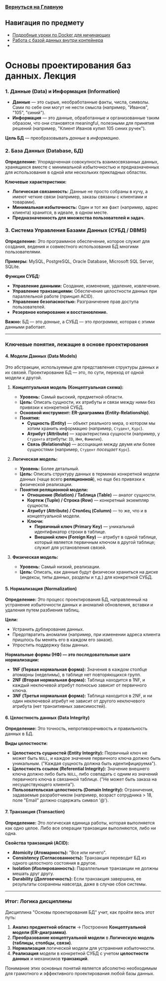 ### [Вернуться на Главную](/README.md)

## Навигация по предмету

- [Подробные уроки по Docker для ничинающих](https://gitflic.ru/project/rurewa/altlinux/blob?file=content%2FDocker%2FDocker.md&branch=master&mode=markdown)
- [Работа с базой данных внутри контейнера](/content/Basics_database_design/db_base.md)
- []()

# Основы проектирования баз данных. Лекция

### 1. Данные (Data) и Информация (Information)
*   **Данные** — это сырые, необработанные факты, числа, символы. Сами по себе они могут не нести смысла (например, "Иванов", "105", "синий").
*   **Информация** — это данные, обработанные и организованные таким образом, что они становятся meaningful, полезными для принятия решений (например, "Клиент Иванов купил 105 синих ручек").

**Цель БД** — преобразовывать *данные* в *информацию*.

### 2. База Данных (Database, БД)
**Определение:** Упорядоченная совокупность взаимосвязанных данных, хранящихся вместе с минимальной избыточностью и предназначенных для использования в одной или нескольких прикладных областях.

**Ключевые характеристики:**
*   **Логическая связанность:** Данные не просто собраны в кучу, а имеют четкие связи (например, заказы связаны с клиентами и товарами).
*   **Минимальная избыточность:** Один и тот же факт (например, адрес клиента) хранится, в идеале, в одном месте.
*   **Предназначенность для множества пользователей и задач.**

### 3. Система Управления Базами Данных (СУБД / DBMS)
**Определение:** Это программное обеспечение, которое служит для создания, ведения и совместного использования БД многими пользователями.

**Примеры:** MySQL, PostgreSQL, Oracle Database, Microsoft SQL Server, SQLite.

**Функции СУБД:**
*   **Управление данными:** Создание, изменение, удаление, извлечение.
*   **Управление транзакциями:** Обеспечение целостности данных при параллельной работе (принцип ACID).
*   **Управление безопасностью:** Разграничение прав доступа пользователей.
*   **Резервное копирование и восстановление.**

**Важно:** БД — это *данные*, а СУБД — это *программа*, которая с этими данными работает.

---

### Ключевые понятия, лежащие в основе проектирования

#### 4. Модели Данных (Data Models)
Это абстракции, используемые для представления структуры данных и их связей. Проектирование БД — это, по сути, переход от одной модели к другой.

1.  **Концептуальная модель (Концептуальная схема):**
    *   **Уровень:** Самый высокий, предметной области.
    *   **Цель:** Описать сущности, их атрибуты и связи между ними без привязки к конкретной СУБД.
    *   **Основной инструмент:** **ER-диаграмма (Entity-Relationship)**.
    *   **Понятия:**
        *   **Сущность (Entity)** — объект реального мира, о котором мы хотим хранить информацию (например, `Студент`, `Курс`).
        *   **Атрибут (Attribute)** — характеристика сущности (например, у `Студента` атрибуты: `ID`, `Имя`, `Фамилия`).
        *   **Связь (Relationship)** — ассоциация между двумя или более сущностями (например, `Студент` *посещает* `Курс`).

2.  **Логическая модель:**
    *   **Уровень:** Более детальный.
    *   **Цель:** Описать структуру данных в терминах конкретной модели данных (чаще всего **реляционной**), но еще без привязки к физической реализации.
    *   **Понятия реляционной модели:**
        *   **Отношение (Relation) / Таблица (Table)** — аналог сущности.
        *   **Кортеж (Tuple) / Строка (Row)** — конкретный экземпляр сущности.
        *   **Атрибут (Attribute) / Столбец (Column)** — то же, что и в концептуальной модели.
        *   **Ключи:**
            *   **Первичный ключ (Primary Key)** — уникальный идентификатор строки в таблице.
            *   **Внешний ключ (Foreign Key)** — атрибут в одной таблице, который является первичным ключом в другой таблице; служит для установления связей.

3.  **Физическая модель:**
    *   **Уровень:** Самый низкий, реализации.
    *   **Цель:** Описать, как данные будут физически храниться на диске (индексы, типы данных, разделы и т.д.) для конкретной СУБД.

#### 5. Нормализация (Normalization)
**Определение:** Это процесс проектирования БД, направленный на устранение избыточности данных и аномалий обновления, вставки и удаления путем разбиения таблиц.

**Цели:**
*   Устранить дублирование данных.
*   Предотвратить аномалии (например, при изменении адреса клиента пришлось бы менять его в каждом его заказе).
*   Упростить поддержку базы данных.

**Нормальные формы (НФ) — это последовательные шаги нормализации:**
*   **1NF (Первая нормальная форма):** Значения в каждом столбце атомарны (неделимы), в таблице нет повторяющихся групп.
*   **2NF (Вторая нормальная форма):** Таблица находится в 1NF, и каждый неключевой атрибут полносью зависит от первичного ключа.
*   **3NF (Третья нормальная форма):** Таблица находится в 2NF, и ни один неключевой атрибут не зависит от другого неключевого атрибута (нет транзитивных зависимостей).

#### 6. Целостность данных (Data Integrity)
**Определение:** Это точность, непротиворечивость и правильность данных в БД.

**Виды целостности:**
*   **Целостность сущностей (Entity Integrity):** Первичный ключ не может быть `NULL`, и каждое значение первичного ключа должно быть уникальным. ("Каждая сущность должна быть идентифицируема").
*   **Целостность ссылок (Referential Integrity):** Значение внешнего ключа должно либо быть `NULL`, либо совпадать с одним из значений первичного ключа в связанной таблице. ("Не может быть заказа на несуществующего клиента").
*   **Пользовательская целостность (Domain Integrity):** Ограничения, задаваемые разработчиком (например, возраст сотрудника > 18, поле "Email" должно содержать символ '@').

#### 7. Транзакция (Transaction)
**Определение:** Это логическая единица работы, которая выполняется как одно целое. Либо все операции транзакции выполняются, либо ни одна.

**Свойства транзакций (ACID):**
*   **Atomicity (Атомарность):** "Все или ничего".
*   **Consistency (Согласованность):** Транзакция переводит БД из одного целостного состояния в другое.
*   **Isolation (Изолированность):** Параллельные транзакции не должны мешать друг другу.
*   **Durability (Долговечность):** Если транзакция завершена, ее результаты сохранены навсегда, даже в случае сбоя системы.

---

### Итог: Логика дисциплины

Дисциплина "Основы проектирования БД" учит, как пройти весь этот путь:
1.  **Анализ предметной области** -> Построение **Концептуальной модели (ER-диаграмма)**.
2.  **Преобразование концептуальной модели** в **Логическую модель (таблицы, столбцы, связи)**.
3.  **Нормализация** логической модели для устранения избыточности.
4.  **Реализация** модели в конкретной СУБД с учетом **целостности данных** и механизмов **транзакций**.

Понимание этих основных понятий является абсолютно необходимым для грамотного и эффективного проектирования любой базы данных.

